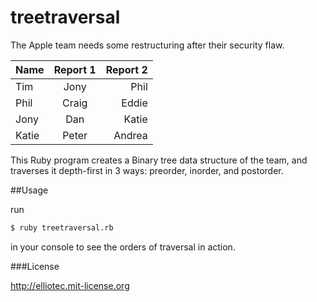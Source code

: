 treetraversal
=============
The Apple team needs some restructuring after their security flaw.

| Name          | Report 1      | Report 2 |
| ------------- |:-------------:| --------:|
| Tim           | Jony          |     Phil |
| Phil          | Craig         |    Eddie |
| Jony          | Dan           |    Katie |
| Katie         | Peter         |   Andrea | 

This Ruby program creates a Binary tree data structure of the team, and traverses it depth-first in 3 ways: preorder, inorder, and postorder.

##Usage

run 

```bash
$ ruby treetraversal.rb
```

in your console to see the orders of traversal in action.

###License

http://elliotec.mit-license.org
